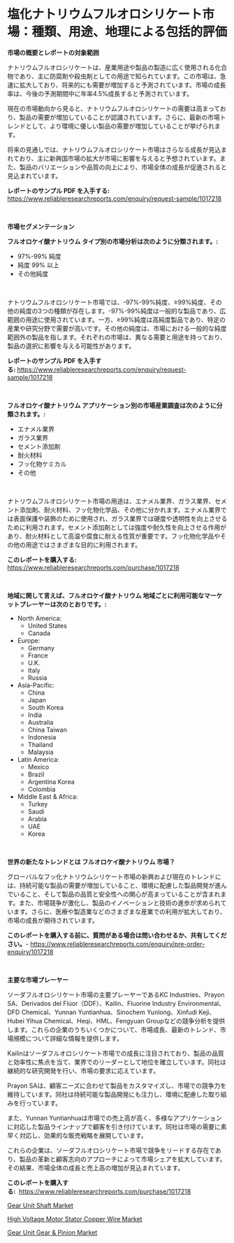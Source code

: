 <p><h1>塩化ナトリウムフルオロシリケート市場：種類、用途、地理による包括的評価</h1></p><p><strong>市場の概要とレポートの対象範囲</strong></p>
<p><p>ナトリウムフルオロシリケートは、産業用途や製品の製造に広く使用される化合物であり、主に防腐剤や殺虫剤としての用途で知られています。この市場は、急速に拡大しており、将来的にも需要が増加すると予測されています。市場の成長率は、今後の予測期間中に年率4.5%成長すると予測されています。</p><p>現在の市場動向から見ると、ナトリウムフルオロシリケートの需要は高まっており、製品の需要が増加していることが認識されています。さらに、最新の市場トレンドとして、より環境に優しい製品の需要が増加していることが挙げられます。</p><p>将来の見通しでは、ナトリウムフルオロシリケート市場はさらなる成長が見込まれており、主に新興国市場の拡大が市場に影響を与えると予想されています。また、製品のバリエーションや品質の向上により、市場全体の成長が促進されると見込まれています。</p></p>
<p><strong>レポートのサンプル PDF を入手する:</strong> <a href="https://www.reliableresearchreports.com/enquiry/request-sample/1017218">https://www.reliableresearchreports.com/enquiry/request-sample/1017218</a></p>
<p>&nbsp;</p>
<p><strong>市場セグメンテーション</strong></p>
<p><strong>フルオロケイ酸ナトリウム タイプ別の市場分析は次のように分類されます。:</strong></p>
<p><ul><li>97%-99% 純度</li><li>純度 99% 以上</li><li>その他純度</li></ul></p>
<p>&nbsp;</p>
<p><p>ナトリウムフルオロシリケート市場では、-97%-99%純度、≥99%純度、その他の純度の3つの種類が存在します。-97%-99%純度は一般的な製品であり、広範囲の用途に使用されています。一方、≥99%純度は高純度製品であり、特定の産業や研究分野で需要が高いです。その他の純度は、市場における一般的な純度範囲外の製品を指します。それぞれの市場は、異なる需要と用途を持っており、製品の選択に影響を与える可能性があります。</p></p>
<p><strong>レポートのサンプル PDF を入手する:</strong>&nbsp;<a href="https://www.reliableresearchreports.com/enquiry/request-sample/1017218">https://www.reliableresearchreports.com/enquiry/request-sample/1017218</a></p>
<p>&nbsp;</p>
<p><strong> フルオロケイ酸ナトリウム アプリケーション別の市場産業調査は次のように分類されます。:</strong></p>
<p><ul><li>エナメル業界</li><li>ガラス業界</li><li>セメント添加剤</li><li>耐火材料</li><li>フッ化物ケミカル</li><li>その他</li></ul></p>
<p>&nbsp;</p>
<p><p>ナトリウムフルオロシリケート市場の用途は、エナメル業界、ガラス業界、セメント添加剤、耐火材料、フッ化物化学品、その他に分かれます。エナメル業界では表面保護や装飾のために使用され、ガラス業界では硬度や透明性を向上させるために利用されます。セメント添加剤としては強度や耐久性を向上させる作用があり、耐火材料として高温や腐食に耐える性質が重要です。フッ化物化学品やその他の用途ではさまざまな目的に利用されます。</p></p>
<p><strong>このレポートを購入する:</strong>&nbsp; <a href="https://www.reliableresearchreports.com/purchase/1017218">https://www.reliableresearchreports.com/purchase/1017218</a></p>
<p>&nbsp;</p>
<p><strong>地域に関して言えば、フルオロケイ酸ナトリウム 地域ごとに利用可能なマーケットプレーヤーは次のとおりです。:</strong></p>
<p><ul>
    <li>
        North America:
        <ul>
            <li>United States</li>
            <li>Canada</li>
        </ul>
    </li>
    <li>
        Europe:
        <ul>
            <li>Germany</li>
            <li>France</li>
            <li>U.K.</li>
            <li>Italy</li>
            <li>Russia</li>
        </ul>
    </li>
    <li>
        Asia-Pacific:
        <ul>
            <li>China</li>
            <li>Japan</li>
            <li>South Korea</li>
            <li>India</li>
            <li>Australia</li>
            <li>China Taiwan</li>
            <li>Indonesia</li>
            <li>Thailand</li>
            <li>Malaysia</li>
        </ul>
    </li>
    <li>
        Latin America:
        <ul>
            <li>Mexico</li>
            <li>Brazil</li>
            <li>Argentina Korea</li>
            <li>Colombia</li>
        </ul>
    </li>
    <li>
        Middle East & Africa:
        <ul>
            <li>Turkey</li>
            <li>Saudi</li>
            <li>Arabia</li>
            <li>UAE</li>
            <li>Korea</li>
        </ul>
    </li>
    </ul></p>
<p>&nbsp;</p>
<p><strong>世界の新たなトレンドとは フルオロケイ酸ナトリウム 市場？</strong></p>
<p><p>グローバルなフッ化ナトリウムシリケート市場の新興および現在のトレンドには、持続可能な製品の需要が増加していること、環境に配慮した製品開発が進んでいること、そして製品の品質と安全性への関心が高まっていることが含まれます。また、市場競争が激化し、製品のイノベーションと技術の進歩が求められています。さらに、医療や製造業などのさまざまな産業での利用が拡大しており、市場の成長が期待されています。</p></p>
<p><strong>このレポートを購入する前に、質問がある場合は問い合わせるか、共有してください。</strong>- <a href="https://www.reliableresearchreports.com/enquiry/pre-order-enquiry/1017218">https://www.reliableresearchreports.com/enquiry/pre-order-enquiry/1017218</a></p>
<p>&nbsp;</p>
<p><strong>主要な市場プレーヤー</strong></p>
<p><p>ソーダフルオロシリケート市場の主要プレーヤーであるKC Industries、Prayon SA、Derivados del Flúor（DDF）、Kailin、Fluorine Industry Environmental、DFD Chemical、Yunnan Yuntianhua、Sinochem Yunlong、Xinfudi Keji、Hubei Yihua Chemical、Heqi、HML、Fengyuan Groupなどの競争分析を提供します。これらの企業のうちいくつかについて、市場成長、最新のトレンド、市場規模について詳細な情報を提供します。</p><p>Kailinはソーダフルオロシリケート市場での成長に注目されており、製品の品質と効率性に焦点を当て、業界でのリーダーとして地位を確立しています。同社は継続的な研究開発を行い、市場の要求に応えています。</p><p>Prayon SAは、顧客ニーズに合わせて製品をカスタマイズし、市場での競争力を維持しています。同社は持続可能な製品開発にも注力し、環境に配慮した取り組みを行っています。</p><p>また、Yunnan Yuntianhuaは市場での売上高が高く、多様なアプリケーションに対応した製品ラインナップで顧客を引き付けています。同社は市場の需要に素早く対応し、効果的な販売戦略を展開しています。</p><p>これらの企業は、ソーダフルオロシリケート市場で競争をリードする存在であり、製品の革新と顧客志向のアプローチによって市場シェアを拡大しています。その結果、市場全体の成長と売上高の増加が見込まれています。</p></p>
<p><strong>このレポートを購入する:</strong>&nbsp;&nbsp;<a href="https://www.reliableresearchreports.com/purchase/1017218">https://www.reliableresearchreports.com/purchase/1017218</a></p>
<p><p><a href="https://view.publitas.com/reportprime-1/gear-unit-shaft-market-size-and-examines-its-market-scope-with-a-primary-focus-on-growth-opportunities-and-forecasted-trends-spanning-from-2023-to-2030/">Gear Unit Shaft Market</a></p><p><a href="https://view.publitas.com/reportprime-1/high-voltage-motor-stator-copper-wire-market-research-report-unlocks-analysis-on-the-market-financial-status-market-size-and-market-revenue-upto-2030/">High Voltage Motor Stator Copper Wire Market</a></p><p><a href="https://view.publitas.com/reportprime-1/gear-unit-gear-pinion-market-offers-provide-insightful-data-for-the-time-period-from-2023-to-2030-and-also-provide-analysis-based-on-application-type-and-region/">Gear Unit Gear & Pinion Market</a></p></p>